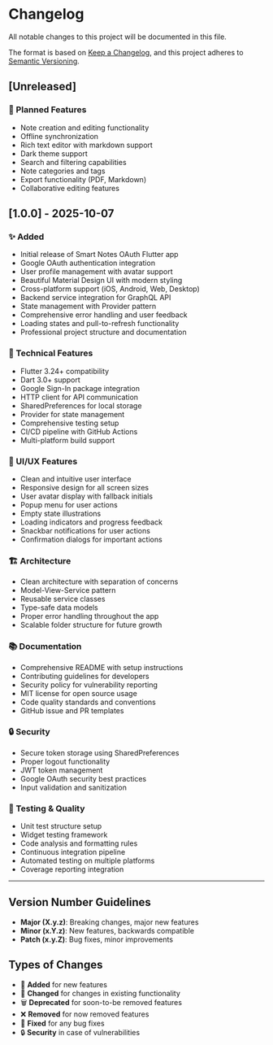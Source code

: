 # Changelog

All notable changes to this project will be documented in this file.

The format is based on [Keep a Changelog](https://keepachangelog.com/en/1.0.0/),
and this project adheres to [Semantic Versioning](https://semver.org/spec/v2.0.0.html).

## [Unreleased]

### 🔮 Planned Features
- Note creation and editing functionality
- Offline synchronization
- Rich text editor with markdown support
- Dark theme support
- Search and filtering capabilities
- Note categories and tags
- Export functionality (PDF, Markdown)
- Collaborative editing features

## [1.0.0] - 2025-10-07

### ✨ Added
- Initial release of Smart Notes OAuth Flutter app
- Google OAuth authentication integration
- User profile management with avatar support
- Beautiful Material Design UI with modern styling
- Cross-platform support (iOS, Android, Web, Desktop)
- Backend service integration for GraphQL API
- State management with Provider pattern
- Comprehensive error handling and user feedback
- Loading states and pull-to-refresh functionality
- Professional project structure and documentation

### 🔧 Technical Features
- Flutter 3.24+ compatibility
- Dart 3.0+ support
- Google Sign-In package integration
- HTTP client for API communication
- SharedPreferences for local storage
- Provider for state management
- Comprehensive testing setup
- CI/CD pipeline with GitHub Actions
- Multi-platform build support

### 📱 UI/UX Features
- Clean and intuitive user interface
- Responsive design for all screen sizes
- User avatar display with fallback initials
- Popup menu for user actions
- Empty state illustrations
- Loading indicators and progress feedback
- Snackbar notifications for user actions
- Confirmation dialogs for important actions

### 🏗️ Architecture
- Clean architecture with separation of concerns
- Model-View-Service pattern
- Reusable service classes
- Type-safe data models
- Proper error handling throughout the app
- Scalable folder structure for future growth

### 📚 Documentation
- Comprehensive README with setup instructions
- Contributing guidelines for developers
- Security policy for vulnerability reporting
- MIT license for open source usage
- Code quality standards and conventions
- GitHub issue and PR templates

### 🔒 Security
- Secure token storage using SharedPreferences
- Proper logout functionality
- JWT token management
- Google OAuth security best practices
- Input validation and sanitization

### 🧪 Testing & Quality
- Unit test structure setup
- Widget testing framework
- Code analysis and formatting rules
- Continuous integration pipeline
- Automated testing on multiple platforms
- Coverage reporting integration

---

## Version Number Guidelines

- **Major (X.y.z)**: Breaking changes, major new features
- **Minor (x.Y.z)**: New features, backwards compatible
- **Patch (x.y.Z)**: Bug fixes, minor improvements

## Types of Changes

- 🎉 **Added** for new features
- 🔄 **Changed** for changes in existing functionality  
- 🗑️ **Deprecated** for soon-to-be removed features
- ❌ **Removed** for now removed features
- 🐛 **Fixed** for any bug fixes
- 🔒 **Security** in case of vulnerabilities

